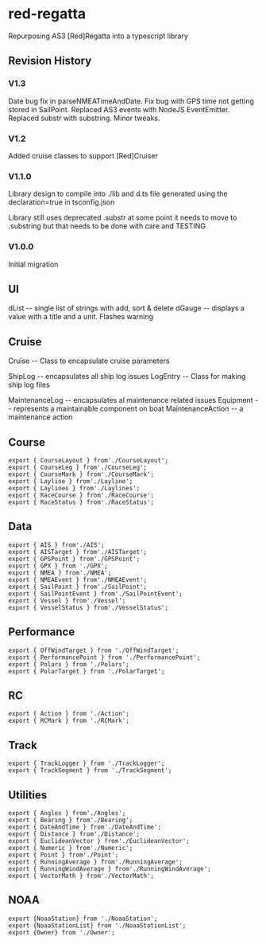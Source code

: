 # red-regatta

Repurposing AS3 [Red]Regatta into a typescript library

## Revision History

### V1.3

Date bug fix in parseNMEATimeAndDate. Fix bug with GPS time not getting stored in SailPoint. Replaced AS3 events with NodeJS EventEmitter. Replaced substr with substring. Minor tweaks.

### V1.2

Added cruise classes to support [Red]Cruiser


### V1.1.0

Library design to compile into ./lib and d.ts file generated using the declaration=true in tsconfig.json

Library still uses deprecated .substr at some point it needs to move to .substring but that needs to be done with care and TESTING

### V1.0.0
Initial migration

## UI

dList -- single list of strings with add, sort & delete
dGauge -- displays a value with a title and a unit. Flashes warning

## Cruise
Cruise -- Class to encapsulate cruise parameters

ShipLog -- encapsulates all ship log issues
LogEntry -- Class for making ship log files

MaintenanceLog -- encapsulates al maintenance related issues
Equipment -- represents a maintainable component on boat
MaintenanceAction -- a maintenance action

## Course

```
export { CourseLayout } from'./CourseLayout';
export { CourseLeg } from'./CourseLeg';
export { CourseMark } from'./CourseMark';
export { Layline } from'./Layline';
export { Laylines } from'./Laylines';
export { RaceCourse } from'./RaceCourse';
export { RaceStatus } from'./RaceStatus';
```

## Data
```
export { AIS } from'./AIS';
export { AISTarget } from'./AISTarget';
export { GPSPoint } from'./GPSPoint';
export { GPX } from './GPX';
export { NMEA } from'./NMEA';
export { NMEAEvent } from'./NMEAEvent';
export { SailPoint } from'./SailPoint';
export { SailPointEvent } from'./SailPointEvent';
export { Vessel } from'./Vessel';
export { VesselStatus } from'./VesselStatus';
```

## Performance
```
export { OffWindTarget } from './OffWindTarget';
export { PerformancePoint } from './PerformancePoint';
export { Polars } from './Polars';
export { PolarTarget } from './PolarTarget';
```

## RC
```
export { Action } from './Action';
export { RCMark } from './RCMark';
```

## Track
```
export { TrackLogger } from './TrackLogger';
export { TrackSegment } from './TrackSegment';
```

## Utilities
```
export { Angles } from'./Angles';
export { Bearing } from'./Bearing';
export { DateAndTime } from'./DateAndTime';
export { Distance } from'./Distance';
export { EuclideanVector } from'./EuclideanVector';
export { Numeric } from'./Numeric';
export { Point } from'./Point';
export { RunningAverage } from'./RunningAverage';
export { RunningWindAverage } from'./RunningWindAverage';
export { VectorMath } from'./VectorMath';
```

## NOAA

```
export {NoaaStation} from './NoaaStation';
export {NoaaStationList} from './NoaaStationList';
export {Owner} from './Owner';

```